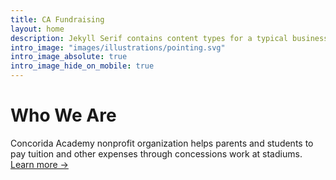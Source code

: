 ```yaml
---
title: CA Fundraising
layout: home
description: Jekyll Serif contains content types for a typical business website. The theme is fully responsive, blazing fast and artfully illustrated.
intro_image: "images/illustrations/pointing.svg"
intro_image_absolute: true
intro_image_hide_on_mobile: true
---
```


# Who We Are

Concorida Academy nonprofit organization helps parents and students to pay tuition and other expenses through concessions work at stadiums. [Learn more ->]()
